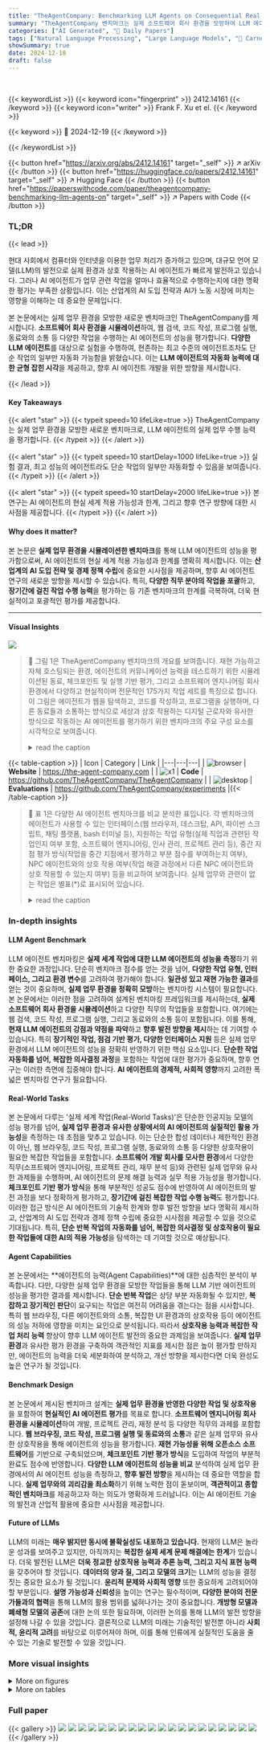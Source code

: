 ```yaml
---
title: "TheAgentCompany: Benchmarking LLM Agents on Consequential Real World Tasks"
summary: "TheAgentCompany 벤치마크는 실제 소프트웨어 회사 환경을 모방하여 LLM 에이전트의 실제 업무 수행 능력을 평가하며,  AI 에이전트의 현실 세계 적용 가능성과 한계를 보여줍니다."
categories: ["AI Generated", "🤗 Daily Papers"]
tags: ["Natural Language Processing", "Large Language Models", "🏢 Carnegie Mellon University",]
showSummary: true
date: 2024-12-18
draft: false
---
```


<br>

{{< keywordList >}}
{{< keyword icon="fingerprint" >}} 2412.14161 {{< /keyword >}}
{{< keyword icon="writer" >}} Frank F. Xu et el. {{< /keyword >}}
 
{{< keyword >}} 🤗 2024-12-19 {{< /keyword >}}
 
{{< /keywordList >}}

{{< button href="https://arxiv.org/abs/2412.14161" target="_self" >}}
↗ arXiv
{{< /button >}}
{{< button href="https://huggingface.co/papers/2412.14161" target="_self" >}}
↗ Hugging Face
{{< /button >}}
{{< button href="https://paperswithcode.com/paper/theagentcompany-benchmarking-llm-agents-on" target="_self" >}}
↗ Papers with Code
{{< /button >}}




### TL;DR


{{< lead >}}

현대 사회에서 컴퓨터와 인터넷을 이용한 업무 처리가 증가하고 있으며, 대규모 언어 모델(LLM)의 발전으로 실제 환경과 상호 작용하는 AI 에이전트가 빠르게 발전하고 있습니다. 그러나 AI 에이전트가 업무 관련 작업을 얼마나 효율적으로 수행하는지에 대한 명확한 평가는 부족한 상황입니다. 이는 산업계의 AI 도입 전략과 AI가 노동 시장에 미치는 영향을 이해하는 데 중요한 문제입니다.

본 논문에서는 실제 업무 환경을 모방한 새로운 벤치마크인 TheAgentCompany를 제시합니다.  **소프트웨어 회사 환경을 시뮬레이션**하여, 웹 검색, 코드 작성, 프로그램 실행, 동료와의 소통 등 다양한 작업을 수행하는 AI 에이전트의 성능을 평가합니다.  **다양한 LLM 에이전트**를 대상으로 실험을 수행하여, 현존하는 최고 수준의 에이전트조차도 단순 작업의 일부만 자동화 가능함을 밝혔습니다. 이는 **LLM 에이전트의 자동화 능력에 대한 균형 잡힌 시각**을 제공하고, 향후 AI 에이전트 개발을 위한 방향을 제시합니다.

{{< /lead >}}


#### Key Takeaways

{{< alert "star" >}}
{{< typeit speed=10 lifeLike=true >}} TheAgentCompany는 실제 업무 환경을 모방한 새로운 벤치마크로, LLM 에이전트의 실제 업무 수행 능력을 평가합니다. {{< /typeit >}}
{{< /alert >}}

{{< alert "star" >}}
{{< typeit speed=10 startDelay=1000 lifeLike=true >}} 실험 결과, 최고 성능의 에이전트라도 단순 작업의 일부만 자동화할 수 있음을 보여줍니다. {{< /typeit >}}
{{< /alert >}}

{{< alert "star" >}}
{{< typeit speed=10 startDelay=2000 lifeLike=true >}} 본 연구는 AI 에이전트의 현실 세계 적용 가능성과 한계, 그리고 향후 연구 방향에 대한 시사점을 제공합니다. {{< /typeit >}}
{{< /alert >}}

#### Why does it matter?
본 논문은 **실제 업무 환경을 시뮬레이션한 벤치마크**를 통해 LLM 에이전트의 성능을 평가함으로써, AI 에이전트의 현실 세계 적용 가능성과 한계를 명확히 제시합니다. 이는 **산업계의 AI 도입 전략 및 경제 정책 수립**에 중요한 시사점을 제공하며, 향후 AI 에이전트 연구의 새로운 방향을 제시할 수 있습니다. 특히, **다양한 직무 분야의 작업을 포괄**하고, **장기간에 걸친 작업 수행 능력**을 평가하는 등 기존 벤치마크의 한계를 극복하여, 더욱 현실적이고 포괄적인 평가를 제공합니다.

------
#### Visual Insights



![](https://arxiv.org/html/2412.14161/x2.png)

> 🔼 그림 1은 TheAgentCompany 벤치마크의 개요를 보여줍니다. 재현 가능하고 자체 호스팅되는 환경, 에이전트의 커뮤니케이션 능력을 테스트하기 위한 시뮬레이션된 동료, 체크포인트 및 실행 기반 평가, 그리고 소프트웨어 엔지니어링 회사 환경에서 다양하고 현실적이며 전문적인 175가지 작업 세트를 특징으로 합니다.  이 그림은 에이전트가 웹을 탐색하고, 코드를 작성하고, 프로그램을 실행하며, 다른 동료들과 소통하는 방식으로 세상과 상호 작용하는 디지털 근로자와 유사한 방식으로 작동하는 AI 에이전트를 평가하기 위한 벤치마크의 주요 구성 요소를 시각적으로 보여줍니다.
> <details>
> <summary>read the caption</summary>
> Figure 1: An overview of TheAgentCompany benchmark. It features a reproducible and self-hosted environment, simulated colleagues to test agent communication capabilities, checkpoint and execution-based evaluation, and a set of 175 diverse, realistic and professional tasks in a software engineering company setting.
> </details>





{{< table-caption >}}
| Icon | Category | Link |
|---|---|---|
| ![browser](https://arxiv.org/html/2412.14161/extracted/6080186/figs/icon/browser.png) | **Website** | https://the-agent-company.com |
| ![x1](https://arxiv.org/html/2412.14161/x1.png) | **Code** | https://github.com/TheAgentCompany/TheAgentCompany |
| ![desktop](https://arxiv.org/html/2412.14161/extracted/6080186/figs/icon/desktop.png) | **Evaluations** | https://github.com/TheAgentCompany/experiments |{{< /table-caption >}}

> 🔼 표 1은 다양한 AI 에이전트 벤치마크를 비교 분석한 표입니다. 각 벤치마크의 에이전트가 사용할 수 있는 인터페이스(웹 브라우저, 데스크탑, API, 파이썬 스크립트, 채팅 플랫폼, bash 터미널 등), 지원하는 작업 유형(실제 직업과 관련된 작업인지 여부 포함, 소프트웨어 엔지니어링, 인사 관리, 프로젝트 관리 등), 중간 지점 평가 방식(작업을 중간 지점에서 평가하고 부분 점수를 부여하는지 여부), NPC 에이전트와의 상호 작용 여부(작업 해결 과정에서 다른 NPC 에이전트와 상호 작용할 수 있는지 여부) 등을 비교하여 보여줍니다.  실제 업무와 관련이 없는 작업은 별표(*)로 표시되어 있습니다.
> <details>
> <summary>read the caption</summary>
> Table 1: Comparison of different AI agent benchmarks. Interface: the interface agent has access to;  is web browser,  is desktop,  is API usage,  is Python script,  is chat platform,  is bash terminal. Supported Tasks: tasks in the benchmark, ∗*∗ indicate tasks with no association with real-world occupations; SE refers to software engineering, HR is human resources, PM is project manager. Checkpoint-based evaluation: if tasks are evaluated at intermediate checkpoints and assigned partial scores. Interact with NPC Agents: If the agent can interact with other NPC agents during task-solving.
> </details>





### In-depth insights


#### LLM Agent Benchmark
LLM 에이전트 벤치마킹은 **실제 세계 작업에 대한 LLM 에이전트의 성능을 측정**하기 위한 중요한 과정입니다.  단순히 벤치마크 점수를 얻는 것을 넘어, **다양한 작업 유형, 인터페이스, 그리고 환경 변수**를 고려하여 평가해야 합니다.  **일관성 있고 재현 가능한 결과**를 얻는 것이 중요하며, **실제 업무 환경을 정확히 모방**하는 벤치마킹 시스템이 필요합니다.  본 논문에서는 이러한 점을 고려하여 설계된 벤치마킹 프레임워크를 제시하는데,  **실제 소프트웨어 회사 환경을 시뮬레이션**하고 다양한 직무의 작업들을 포함합니다.  여기에는 웹 검색, 코드 작성, 프로그램 실행, 그리고 동료와의 소통 등이 포함됩니다. 이를 통해, **현재 LLM 에이전트의 강점과 약점을 파악**하고 **향후 발전 방향을 제시**하는 데 기여할 수 있습니다.  특히 **장기적인 작업, 점검 기반 평가, 다양한 인터페이스 지원** 등은 실제 업무 환경에서 LLM 에이전트의 성능을 정확히 반영하기 위한 핵심 요소입니다.  **단순한 작업 자동화를 넘어, 복잡한 의사결정 과정**을 포함하는 작업에 대한 평가가 중요하며,  향후 연구는 이러한 측면에 집중해야 합니다.  **AI 에이전트의 경제적, 사회적 영향**까지 고려한 폭넓은 벤치마킹 연구가 필요합니다.

#### Real-World Tasks
본 논문에서 다루는 '실제 세계 작업(Real-World Tasks)'은 단순한 인공지능 모델의 성능 평가를 넘어, **실제 업무 환경과 유사한 상황에서의 AI 에이전트의 실질적인 활용 가능성**을 측정하는 데 초점을 맞추고 있습니다.  이는 단순한 합성 데이터나 제한적인 환경이 아닌, 웹 브라우징, 코드 작성, 프로그램 실행, 동료와의 소통 등 다양한 상호작용이 필요한 복잡한 작업들을 포함합니다.  **소프트웨어 개발 회사를 모사한 환경**에서 다양한 직무(소프트웨어 엔지니어링, 프로젝트 관리, 재무 분석 등)와 관련된 실제 업무와 유사한 과제들을 수행하며, AI 에이전트의 문제 해결 능력과 실무 적용 가능성을 평가합니다.  **체크포인트 기반 평가 방식**을 통해 부분적인 성공도 점수에 반영하여 AI 에이전트의 발전 과정을 보다 정확하게 평가하고, **장기간에 걸친 복잡한 작업 수행 능력**도 평가합니다.  이러한 접근 방식은 AI 에이전트의 기술적 한계와 향후 발전 방향을 보다 명확히 제시하고, 산업계의 AI 도입 전략과 경제 정책 수립에 중요한 시사점을 제공할 수 있을 것으로 기대됩니다. 특히, **단순 반복 작업의 자동화를 넘어, 복잡한 의사결정 및 상호작용이 필요한 작업들에 대한 AI의 적용 가능성**을 탐색하는 데 기여할 것으로 예상됩니다.

#### Agent Capabilities
본 논문에서는 **에이전트의 능력(Agent Capabilities)**에 대한 심층적인 분석이 부족합니다. 다만, 다양한 실제 업무 환경을 모방한 작업들을 통해 LLM 기반 에이전트의 성능을 평가한 결과를 제시합니다.  **단순 반복 작업**은 상당 부분 자동화될 수 있지만, **복잡하고 장기적인 판단**이 요구되는 작업은 여전히 어려움을 겪는다는 점을 시사합니다. 특히 웹 브라우징, 다른 에이전트와의 소통, 복잡한 UI 환경과의 상호작용 등이 에이전트의 성능 저하에 영향을 미치는 요인으로 분석됩니다. 따라서 **상호작용 능력과 복잡한 작업 처리 능력** 향상이 향후 LLM 에이전트 발전의 중요한 과제임을 보여줍니다.  **실제 업무 환경**과 유사한 평가 환경을 구축하여 객관적인 지표를 제시한 점은 높이 평가할 만하지만, 에이전트의 능력을 더욱 세분화하여 분석하고, 개선 방향을 제시한다면 더욱 완성도 높은 연구가 될 것입니다.

#### Benchmark Design
본 논문에서 제시된 벤치마크 설계는 **실제 업무 환경을 반영한 다양한 작업 및 상호작용**을 포함하여 **현실적인 AI 에이전트 평가**를 목표로 합니다.  **소프트웨어 엔지니어링 회사 환경을 시뮬레이션**하여 개발, 프로젝트 관리, 재정 분석 등 다양한 직무의 과제를 포함합니다.  **웹 브라우징, 코드 작성, 프로그램 실행 및 동료와의 소통**과 같은 실제 업무와 유사한 상호작용을 통해 에이전트의 성능을 평가합니다.  **재현 가능성을 위해 오픈소스 소프트웨어**를 기반으로 구축되었으며, **체크포인트 기반 평가 방식**을 도입하여 작업의 부분적 완료도 점수에 반영합니다.  **다양한 LLM 에이전트의 성능을 비교** 분석하여 실제 업무 환경에서의 AI 에이전트 성능을 측정하고, **향후 발전 방향**을 제시하는 데 중요한 역할을 합니다.  **실제 업무와의 괴리감을 최소화**하기 위해 노력한 점이 돋보이며, **객관적이고 종합적인 벤치마크**를 제공하고자 하는 의도가 명확하게 드러납니다.  이는 AI 에이전트 기술의 발전과 산업적 활용에 중요한 시사점을 제공합니다.

#### Future of LLMs
LLM의 미래는 **매우 밝지만 동시에 불확실성도 내포하고 있습니다.**  현재의 LLM은 놀라운 성과를 보여주고 있지만, 아직까지는 **복잡한 실제 세계 문제 해결에는 한계**가 있습니다.  더욱 발전된 LLM은 **더욱 정교한 상호작용 능력과 추론 능력, 그리고 지식 표현 능력**을 갖추어야 할 것입니다.  **데이터의 양과 질, 그리고 모델의 크기**는 LLM의 성능을 결정짓는 중요한 요소가 될 것입니다.  **윤리적 문제와 사회적 영향** 또한 중요하게 고려되어야 할 부분입니다.  **설명 가능성과 신뢰성**을 높이는 연구는 필수적이며,  **다양한 분야의 전문가들과의 협력**을 통해 LLM의 활용 범위를 넓혀나가는 것이 중요합니다.  **개방형 모델과 폐쇄형 모델의 공존**에 대한 논의 또한 필요하며, 이러한 논의를 통해 LLM의 발전 방향을 설정해 나갈 수 있을 것입니다.  결론적으로 LLM의 미래는 기술적인 발전뿐 아니라 **사회적, 윤리적 고려**를 바탕으로 이루어져야 하며, 이를 통해 인류에게 실질적인 도움을 줄 수 있는 기술로 발전할 수 있을 것입니다.


### More visual insights

<details>
<summary>More on figures
</summary>


![](https://arxiv.org/html/2412.14161/x3.png)

> 🔼 그림 2는 TheAgentCompany 벤치마크에서 에이전트가 RisingWave 프로젝트의 스프린트를 관리하는 예시 워크플로우를 보여줍니다.  에이전트는 미완료된 이슈를 다음 스프린트로 이동하고, 담당자에게 알리고, 코드 커버리지 스크립트를 실행하고, 요약된 보고서를 OwnCloud에 업로드하고, 시뮬레이션된 프로젝트 매니저로부터 보고서에 대한 피드백을 통합하는 작업을 수행합니다. 이 그림은 에이전트가 실제 작업 환경에서 다양한 도구와 서비스를 사용하여 복잡한 프로젝트 관리 작업을 수행하는 방법을 보여줍니다. 각 단계는 체크포인트로 표시되어 에이전트의 진행 상황을 평가하는 데 사용됩니다.
> <details>
> <summary>read the caption</summary>
> Figure 2:  Example TheAgentCompany workflow illustrating an agent managing a sprint for the RisingWave project. The task involves identifying and moving unfinished issues to next sprint cycle, notifying assignees of those issues, running a code coverage script, uploading summarized report to OwnCloud, and incorporating feedback on report from a simulated project manager.
> </details>



![](https://arxiv.org/html/2412.14161/x4.png)

> 🔼 그림 3은 본 논문의 실험 전반에 걸쳐 사용된 기준 에이전트인 OpenHands의 기본 CodeAct + Browsing 에이전트 아키텍처를 개괄적으로 보여줍니다.  이 아키텍처는 에이전트가 웹 브라우징, 코드 실행, 그리고 대화형 파이썬 인터프리터(IPython)를 사용하여 작업을 수행하는 방법을 보여줍니다.  에이전트는 환경과 상호작용하기 위해 브라우저, bash 쉘, 그리고 IPython 서버라는 세 가지 인터페이스를 사용합니다. 이 그림은 에이전트가 작업을 완료하기 위해 이러한 인터페이스를 통해 어떻게 행동하고 관찰하는지 보여주는  에이전트의 작업 흐름을 자세하게 설명합니다.
> <details>
> <summary>read the caption</summary>
> Figure 3:  Overview of OpenHands’ default CodeAct + Browsing agent architecture, the baseline agent used throughout the experiments.
> </details>



![](https://arxiv.org/html/2412.14161/x5.png)

> 🔼 그림 4(a)는 다양한 플랫폼에서 에이전트의 성공률을 보여줍니다.  TheAgentCompany 벤치마크의 여러 플랫폼(GitLab, Plane, RocketChat, OwnCloud)에서 각 모델의 성공률을 비교 분석하여 시각적으로 나타낸 것입니다. 플랫폼별로 에이전트의 작업 성공률 차이를 명확하게 보여주어, 특정 플랫폼에서의 어려움을 파악하는 데 도움이 됩니다. 성공률은 플랫폼의 사용 편의성과 에이전트의 인터페이스 역량에 따라 달라짐을 시사합니다.
> <details>
> <summary>read the caption</summary>
> (a) Success rate across platforms
> </details>



![](https://arxiv.org/html/2412.14161/x6.png)

> 🔼 그림 4(b)는 다양한 유형의 작업에 대한 여러 모델의 성공률을 보여줍니다. 작업의 특성, 즉 어떤 직업군이 일반적으로 해당 작업을 담당하는지에 따라, TheAgentCompany의 작업은 여러 작업 부서(소프트웨어 개발 엔지니어링(SDE), 프로젝트 관리(PM), 데이터 과학(DS), 관리(Admin), 인적 자원(HR), 재무(Finance) 및 기타)로 분류할 수 있습니다. 이 그림은 각 작업 유형에 따른 성공률을 보여주며, 모델의 강점과 약점을 파악하고 향후 개선 방향을 제시하는 데 유용한 정보를 제공합니다.
> <details>
> <summary>read the caption</summary>
> (b) Success rate across task categories
> </details>



![](https://arxiv.org/html/2412.14161/x7.png)

> 🔼 그림 4는 에이전트의 성공률을 플랫폼(왼쪽)과 작업 범주(오른쪽)별로 비교한 그래프입니다. 왼쪽 그래프는 GitLab, Plane, RocketChat, OwnCloud 등 다양한 플랫폼에서 에이전트의 작업 성공률을 보여줍니다. 오른쪽 그래프는 SDE, PM, DS, Admin, HR, Finance, 기타 등 여러 작업 범주에서 에이전트의 성공률을 나타냅니다. 각 플랫폼과 작업 범주에 따른 에이전트 성능의 차이를 시각적으로 보여주어, 어떤 플랫폼이나 작업 유형에서 에이전트 성능이 더 우수한지, 또는 어려움을 겪는지를 한눈에 파악할 수 있도록 합니다.
> <details>
> <summary>read the caption</summary>
> Figure 4: Comparing agent success rate across platforms (left) and task categories (right).
> </details>



![](https://arxiv.org/html/2412.14161/x8.png)

> 🔼 그림 5는 에이전트가 부서 예산을 준수하면서 필요한 장비를 수집하라는 과제를 받은 시뮬레이션된 동료와의 의사소통 예시를 보여줍니다. 에이전트는 요청한 품목의 총 비용이 예산을 초과함을 계산한 후 시뮬레이션된 동료와 협상하여 요청을 줄이고 효과적인 의사소통 능력을 보여줍니다. 에이전트는 요청한 물품의 총 비용이 예산을 초과한다는 것을 계산하고 시뮬레이션된 동료와 협상하여 요청을 줄임으로써 효과적인 의사소통 능력을 보여줍니다. 이 예시는 에이전트가 부서 예산 제약 조건 내에서 필요한 장비를 효율적으로 확보하기 위해 시뮬레이션된 동료와 효과적으로 협상하는 방법을 보여줍니다.
> <details>
> <summary>read the caption</summary>
> Figure 5: Simulated Colleague Communication Example 1 – The agent is tasked with collecting required equipment while adhering to the department’s budget. After calculating that the requested items exceed the budget, the agent negotiates with the simulated colleague to reduce the request, showcasing its ability of effective communication.
> </details>



![](https://arxiv.org/html/2412.14161/x9.png)

> 🔼 그림 6은 에이전트가 신입 소프트웨어 엔지니어링 직책에 대한 채용 공고를 작성해야 하는 시뮬레이션된 대화를 보여줍니다.  이 작업을 완료하기 위해 에이전트는 시뮬레이션된 프로젝트 관리자와 소통하여 요구 사항을 수집합니다. 에이전트는 채용 공고 템플릿, 최소 및 우대 자격 요건, 그리고 이상적인 연봉 범위를 요청합니다.  이 상호 작용은 정보를 체계적으로 수집하고 효과적인 의사소통을 통해 작업 관련 요구 사항을 명확히 하는 에이전트의 능력을 평가합니다.
> <details>
> <summary>read the caption</summary>
> Figure 6: Simulated Colleague Communication Example 2 – The agent is tasked with writing a job description for a new graduate software engineering position. To fulfill the task, the agent communicates with simulated Project Manager to gather requirements. The agent requests the job description template, minimum and preferred qualifications, and the ideal salary range. This interaction evaluates the agent’s ability to gather information systematically and clarify task-related requirements through effective communication.
> </details>



</details>




<details>
<summary>More on tables
</summary>


{{< table-caption >}}
| Model | Success | Score | Steps | Costs |
|---|---|---|---|---|
| **API-based Models** |  |  |  |  |
| Claude-3.5-Sonnet | 24.0% | 34.4% | 29.17 | $6.34 |
| Gemini-2.0-Flash | 11.4% | 19.0% | 39.85 | $0.79 |
| GPT-4o | 8.6% | 16.7% | 14.55 | $1.29 |
| Gemini-1.5-Pro | 3.4% | 8.0% | 22.10 | $6.78 |
| Amazon-Nova-Pro-v1 | 1.7% | 5.7% | 19.59 | $1.55 |
| **Open-weights Models** |  |  |  |  |
| Llama-3.1-405b | 7.4% | 14.1% | 22.95 | $3.21 |
| Llama-3.3-70b | 6.9% | 12.8% | 20.93 | $0.93 |
| Qwen-2.5-72b | 5.7% | 11.8% | 23.99 | $1.53 |
| Llama-3.1-70b | 1.7% | 6.5% | 19.18 | $0.83 |
| Qwen-2-72b | 1.1% | 4.2% | 23.70 | $0.28 |{{< /table-caption >}}
> 🔼 이 표는 논문의 4장 'Task Structure'에서 세 가지 도메인(소프트웨어 엔지니어링(SWE), 재무(Finance), 프로젝트 관리(PM))에 대한 예시 작업 의도와 체크포인트를 보여줍니다. 각 도메인에 대해 하나의 작업 예시가 제시되며, 각 작업은 여러 개의 체크포인트로 나뉘어 있습니다.  각 체크포인트는 작업 완료 여부를 평가하는 데 사용되며, 점수가 부여됩니다. 이를 통해 에이전트가 작업을 얼마나 잘 수행했는지 측정하고 부분적으로 완료된 작업에도 점수를 부여하는 방식을 보여줍니다.
> <details>
> <summary>read the caption</summary>
> Table 2: Example task intents and checkpoints for three domains.
> </details>

{{< table-caption >}}
| Model | GitLab Success (%) | GitLab Score (%) | Plane Success (%) | Plane Score (%) | RocketChat Success (%) | RocketChat Score (%) | ownCloud Success (%) | ownCloud Score (%) |
|---|---|---|---|---|---|---|---|---|
| *API-based Models* |  |  |  |  |  |  |  |  |
| Claude-3.5-Sonnet | 30.99 | 40.25 | 41.18 | 50.37 | 21.52 | 34.68 | 10.00 | 21.81 |
| Gemini-2.0-Flash | 11.27 | 18.21 | 17.65 | 29.84 | 13.92 | 23.34 | 2.86 | 8.52 |
| GPT-4o | 11.27 | 19.46 | 23.53 | 33.68 | 5.06 | 16.08 | 1.43 | 7.76 |
| Gemini-1.5-Pro | 2.82 | 3.88 | 5.88 | 14.05 | 3.80 | 10.97 | 0.00 | 4.22 |
| Amazon-Nova-Pro-v1 | 2.82 | 7.22 | 5.88 | 16.67 | 1.27 | 5.36 | 0.00 | 2.43 |
| *Open-weights Models* |  |  |  |  |  |  |  |  |
| Llama-3.1-405b | 5.63 | 11.84 | 29.41 | 39.12 | 8.86 | 16.46 | 0.00 | 4.45 |
| Llama-3.3-70b | 8.45 | 14.26 | 11.76 | 21.65 | 5.06 | 12.06 | 0.00 | 3.76 |
| Qwen-2.5-72b | 5.63 | 11.33 | 11.76 | 23.56 | 5.06 | 12.60 | 0.00 | 4.14 |
| Llama-3.1-70b | 1.41 | 6.09 | 5.88 | 15.35 | 2.53 | 8.23 | 0.00 | 3.32 |
| Qwen-2-72b | 1.41 | 1.94 | 5.88 | 12.45 | 0.00 | 4.88 | 0.00 | 2.60 |{{< /table-caption >}}
> 🔼 이 표는 TheAgentCompany 벤치마크에서 다양한 기초 모델들의 성능을 비교 분석한 결과를 보여줍니다.  구체적으로는 각 모델의 성공률, 부분적 성공률, 수행 단계 수, 비용 등을 제시하여 모델별 성능 차이를 명확히 보여줍니다. API 기반 모델과 오픈 가중치 모델을 모두 포함하여 비교 분석하며, 각 모델의 장단점을 파악하는 데 도움을 줍니다.
> <details>
> <summary>read the caption</summary>
> Table 3: Performance comparison of various foundation models on TheAgentCompany.
> </details>

{{< table-caption >}}
| Model | SDE Success | SDE Score | PM Success | PM Score | DS Success | DS Score | Admin Success | Admin Score | HR Success | HR Score | Finance Success | Finance Score | Other Success | Other Score |
|---|---|---|---|---|---|---|---|---|---|---|---|---|---|---|
| *API-based Models* |
| Claude-3.5-Sonnet | 30.43 | 38.02 | 35.71 | 51.31 | 14.29 | 21.70 | 0.00 | 11.59 | 24.14 | 34.49 | 8.33 | 25.17 | 12.50 | 22.40 |
| Gemini-2.0-Flash | 13.04 | 18.99 | 17.86 | 31.71 | 0.00 | 6.49 | 6.67 | 15.20 | 17.24 | 23.08 | 0.00 | 4.31 | 0.00 | 10.05 |
| GPT-4o | 13.04 | 19.18 | 17.86 | 32.27 | 0.00 | 4.70 | 6.67 | 13.89 | 0.00 | 8.28 | 0.00 | 7.36 | 0.00 | 10.78 |
| Gemini-1.5-Pro | 4.35 | 5.64 | 3.57 | 13.19 | 0.00 | 4.82 | 6.67 | 9.92 | 3.45 | 11.42 | 0.00 | 2.78 | 0.00 | 8.07 |
| Amazon-Nova-Pro-v1 | 2.90 | 6.07 | 3.57 | 12.54 | 0.00 | 3.27 | 0.00 | 0.00 | 0.00 | 4.27 | 0.00 | 2.78 | 0.00 | 2.86 |
| *Open-weights Models* |
| Llama-3.1-405b | 5.80 | 11.33 | 21.43 | 35.62 | 0.00 | 5.42 | 0.00 | 3.33 | 6.90 | 12.56 | 0.00 | 5.00 | 12.50 | 17.45 |
| Llama-3.3-70b | 11.59 | 16.49 | 7.14 | 19.83 | 0.00 | 4.70 | 0.00 | 1.67 | 6.90 | 11.38 | 0.00 | 5.69 | 0.00 | 7.03 |
| Qwen-2.5-72b | 7.25 | 11.99 | 10.71 | 22.90 | 0.00 | 5.42 | 0.00 | 2.14 | 6.90 | 12.36 | 0.00 | 7.15 | 0.00 | 5.99 |
| Llama-3.1-70b | 1.45 | 4.77 | 3.57 | 15.16 | 0.00 | 5.42 | 0.00 | 2.42 | 3.45 | 7.19 | 0.00 | 3.82 | 0.00 | 2.86 |
| Qwen-2-72b | 2.90 | 3.68 | 0.00 | 7.44 | 0.00 | 4.70 | 0.00 | 0.56 | 0.00 | 4.14 | 0.00 | 3.61 | 0.00 | 4.95 |{{< /table-caption >}}
> 🔼 표 4는 TheAgentCompany 벤치마크 내에서 다양한 플랫폼을 필요로 하는 작업에서 모델의 성능을 보여줍니다. 모든 숫자는 백분율(%)로 표시됩니다.  이 표는 각 플랫폼(GitLab, Plane, RocketChat, OwnCloud)에서 각 모델(Claude-3.5-Sonnet, Gemini-2.0-Flash, GPT-40 등)의 성공률과 점수를 보여주어,  다양한 환경에서의 AI 에이전트 성능을 비교 분석하는 데 유용한 정보를 제공합니다. 특히 각 플랫폼에 대한 특징을 고려하여 모델의 강점과 약점을 파악하는 데 도움을 줍니다.
> <details>
> <summary>read the caption</summary>
> Table 4: Performance of the models in tasks that require different platforms in TheAgentCompany. All numbers are percentages (%).
> </details>

</details>




### Full paper

{{< gallery >}}
<img src="paper_images/1.png" class="grid-w50 md:grid-w33 xl:grid-w25" />
<img src="paper_images/2.png" class="grid-w50 md:grid-w33 xl:grid-w25" />
<img src="paper_images/3.png" class="grid-w50 md:grid-w33 xl:grid-w25" />
<img src="paper_images/4.png" class="grid-w50 md:grid-w33 xl:grid-w25" />
<img src="paper_images/5.png" class="grid-w50 md:grid-w33 xl:grid-w25" />
<img src="paper_images/6.png" class="grid-w50 md:grid-w33 xl:grid-w25" />
<img src="paper_images/7.png" class="grid-w50 md:grid-w33 xl:grid-w25" />
<img src="paper_images/8.png" class="grid-w50 md:grid-w33 xl:grid-w25" />
<img src="paper_images/9.png" class="grid-w50 md:grid-w33 xl:grid-w25" />
<img src="paper_images/10.png" class="grid-w50 md:grid-w33 xl:grid-w25" />
<img src="paper_images/11.png" class="grid-w50 md:grid-w33 xl:grid-w25" />
<img src="paper_images/12.png" class="grid-w50 md:grid-w33 xl:grid-w25" />
<img src="paper_images/13.png" class="grid-w50 md:grid-w33 xl:grid-w25" />
<img src="paper_images/14.png" class="grid-w50 md:grid-w33 xl:grid-w25" />
<img src="paper_images/15.png" class="grid-w50 md:grid-w33 xl:grid-w25" />
<img src="paper_images/16.png" class="grid-w50 md:grid-w33 xl:grid-w25" />
<img src="paper_images/17.png" class="grid-w50 md:grid-w33 xl:grid-w25" />
<img src="paper_images/18.png" class="grid-w50 md:grid-w33 xl:grid-w25" />
<img src="paper_images/19.png" class="grid-w50 md:grid-w33 xl:grid-w25" />
<img src="paper_images/20.png" class="grid-w50 md:grid-w33 xl:grid-w25" />
{{< /gallery >}}